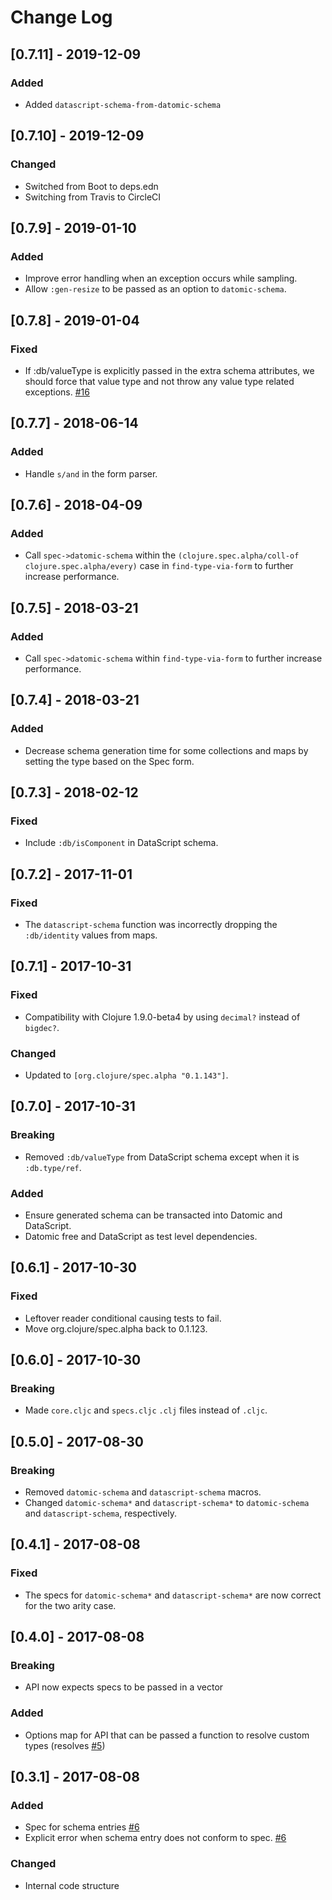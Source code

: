 # Change Log

## [0.7.11] - 2019-12-09
### Added
- Added `datascript-schema-from-datomic-schema`

## [0.7.10] - 2019-12-09
### Changed
- Switched from Boot to deps.edn
- Switching from Travis to CircleCI

## [0.7.9] - 2019-01-10
### Added
- Improve error handling when an exception occurs while sampling.
- Allow `:gen-resize` to be passed as an option to `datomic-schema`.

## [0.7.8] - 2019-01-04
### Fixed
- If :db/valueType is explicitly passed in the extra schema attributes, we should 
  force that value type and not throw any value type related exceptions. [#16](https://github.com/Provisdom/spectomic/pull/16)

## [0.7.7] - 2018-06-14
### Added
- Handle `s/and` in the form parser.

## [0.7.6] - 2018-04-09
### Added
- Call `spec->datomic-schema` within the `(clojure.spec.alpha/coll-of 
  clojure.spec.alpha/every)` case in `find-type-via-form` to further increase
  performance.

## [0.7.5] - 2018-03-21
### Added
- Call `spec->datomic-schema` within `find-type-via-form` to further increase
  performance.

## [0.7.4] - 2018-03-21
### Added
- Decrease schema generation time for some collections and maps by setting the 
  type based on the Spec form.

## [0.7.3] - 2018-02-12
### Fixed
- Include `:db/isComponent` in DataScript schema.

## [0.7.2] - 2017-11-01
### Fixed
- The `datascript-schema` function was incorrectly dropping the `:db/identity` values from maps.

## [0.7.1] - 2017-10-31
### Fixed
- Compatibility with Clojure 1.9.0-beta4 by using `decimal?` instead of `bigdec?`.
### Changed
- Updated to `[org.clojure/spec.alpha "0.1.143"]`.

## [0.7.0] - 2017-10-31
### Breaking
- Removed `:db/valueType` from DataScript schema except when it is `:db.type/ref`.
### Added
- Ensure generated schema can be transacted into Datomic and DataScript.
- Datomic free and DataScript as test level dependencies.

## [0.6.1] - 2017-10-30
### Fixed
- Leftover reader conditional causing tests to fail.
- Move org.clojure/spec.alpha back to 0.1.123.

## [0.6.0] - 2017-10-30
### Breaking
- Made `core.cljc` and `specs.cljc` `.clj` files instead of `.cljc`. 

## [0.5.0] - 2017-08-30
### Breaking
- Removed `datomic-schema` and `datascript-schema` macros.
- Changed `datomic-schema*` and `datascript-schema*` to `datomic-schema` and `datascript-schema`,
respectively.

## [0.4.1] - 2017-08-08
### Fixed
- The specs for `datomic-schema*` and `datascript-schema*` are now correct for the two arity case.

## [0.4.0] - 2017-08-08
### Breaking
- API now expects specs to be passed in a vector
### Added
- Options map for API that can be passed a function to resolve custom types (resolves [#5](https://github.com/Provisdom/spectomic/issues/5))

## [0.3.1] - 2017-08-08
### Added
- Spec for schema entries [#6](https://github.com/Provisdom/spectomic/pull/6)
- Explicit error when schema entry does not conform to spec. [#6](https://github.com/Provisdom/spectomic/pull/6)
### Changed
- Internal code structure
